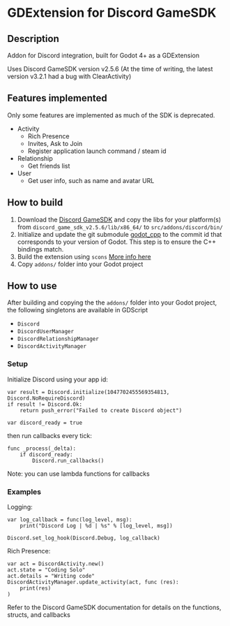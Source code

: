 # GDExtension for Discord GameSDK

## Description

Addon for Discord integration, built for Godot 4+ as a GDExtension

Uses Discord GameSDK version v2.5.6
(At the time of writing, the latest version v3.2.1 had a bug with ClearActivity)

## Features implemented

Only some features are implemented as much of the SDK is deprecated.

- Activity
  - Rich Presence
  - Invites, Ask to Join
  - Register application launch command / steam id
- Relationship
  - Get friends list
- User
  - Get user info, such as name and avatar URL

## How to build

1. Download the [Discord GameSDK](https://discord.com/developers/docs/game-sdk/sdk-starter-guide#step-1-get-the-thing) and copy the libs for your platform(s) from `discord_game_sdk_v2.5.6/lib/x86_64/` to `src/addons/discord/bin/`
2. Initialize and update the git submodule [godot_cpp](https://github.com/godotengine/godot-cpp) to the commit id that corresponds to your version of Godot. This step is to ensure the C++ bindings match.
3. Build the extension using `scons` [More info here](https://docs.godotengine.org/en/stable/development/compiling/introduction_to_the_buildsystem.html)
4. Copy `addons/` folder into your Godot project

## How to use

After building and copying the the `addons/` folder into your Godot project, the following singletons are available in GDScript

- `Discord`
- `DiscordUserManager`
- `DiscordRelationshipManager`
- `DiscordActivityManager`

### Setup

Initialize Discord using your app id:

    var result = Discord.initialize(1047702455569354813, Discord.NoRequireDiscord)
    if result != Discord.Ok:
        return push_error("Failed to create Discord object")
    
    var discord_ready = true

then run callbacks every tick:

    func _process(_delta):
        if discord_ready:
            Discord.run_callbacks()


Note: you can use lambda functions for callbacks

### Examples

Logging:

    var log_callback = func(log_level, msg):
        print("Discord Log | %d | %s" % [log_level, msg])
    
    Discord.set_log_hook(Discord.Debug, log_callback)

Rich Presence:

    var act = DiscordActivity.new()
    act.state = "Coding Solo"
    act.details = "Writing code"
    DiscordActivityManager.update_activity(act, func (res):
        print(res)
    )

Refer to the Discord GameSDK documentation for details on the functions, structs, and callbacks
